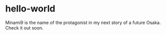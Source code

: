 # hello-world

Minami9 is the name of the protagonist in my next story of a future Osaka. Check it out soon.

